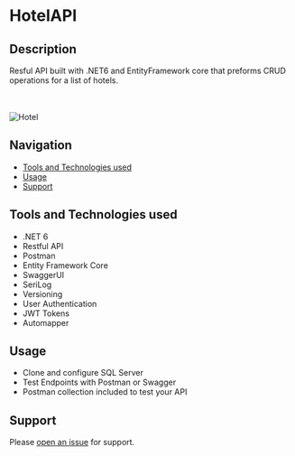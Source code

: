 # HotelAPI


## Description
Resful API built with .NET6 and EntityFramework core that preforms CRUD operations for a list of hotels.
<br>
<br>
<br>

![Hotel](https://user-images.githubusercontent.com/91929228/221989524-f1adb6c4-da67-4531-a525-4eaf9478fe11.PNG)


## Navigation

- [Tools and Technologies used](#Tools)
- [Usage](#usage)
- [Support](#support)


## Tools and Technologies used 

- .NET 6
- Restful API
- Postman
- Entity Framework Core
- SwaggerUI
- SeriLog
- Versioning
- User Authentication 
- JWT Tokens
- Automapper


## Usage 

- Clone and configure SQL Server
- Test Endpoints with Postman or Swagger
- Postman collection included to test your API


## Support

Please [open an issue](https://github.com/bjacobn/WeatherApp/issues) for support.

